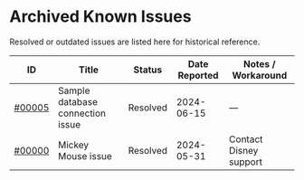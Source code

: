 # Archived Known Issues

Resolved or outdated issues are listed here for historical reference.

| ID | Title | Status | Date Reported | Notes / Workaround |
|----|-------|--------|---------------|--------------------|
| [#00005](2024/06/00005.md) | Sample database connection issue | Resolved | 2024-06-15 | — |
| [#00000](2024/05/00000.md) | Mickey Mouse issue | Resolved | 2024-05-31 | Contact Disney support |

